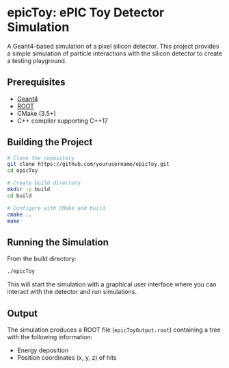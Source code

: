 # epicToy: ePIC Toy Detector Simulation

A Geant4-based simulation of a pixel silicon detector. This project provides a simple simulation of particle interactions with the silicon detector to create a testing playground.

## Prerequisites

- [Geant4](https://geant4.web.cern.ch/)
- [ROOT](https://root.cern/)
- CMake (3.5+)
- C++ compiler supporting C++17

## Building the Project

```bash
# Clone the repository
git clone https://github.com/yourusername/epicToy.git
cd epicToy

# Create build directory
mkdir -p build
cd build

# Configure with CMake and build
cmake ..
make
```

## Running the Simulation

From the build directory:

```bash
./epicToy
```

This will start the simulation with a graphical user interface where you can interact with the detector and run simulations.

## Output

The simulation produces a ROOT file (`epicToyOutput.root`) containing a tree with the following information:
- Energy deposition
- Position coordinates (x, y, z) of hits